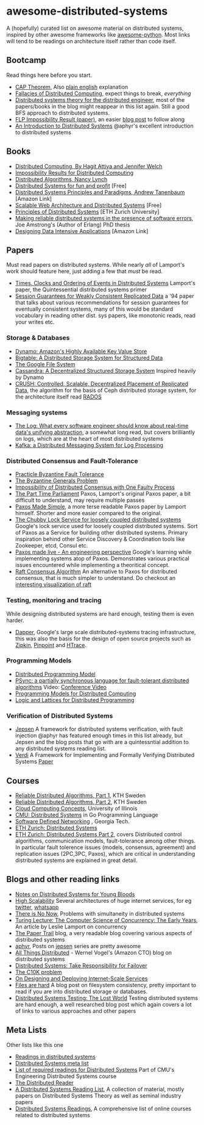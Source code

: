 # awesome-distributed-systems

A (hopefully) curated list on awesome material on distributed systems, inspired by
other awesome frameworks like [awesome-python](https://github.com/vinta/awesome-python).
Most links will tend to be readings on architecture itself rather than code itself.

## Bootcamp
Read things here before you start.
- [CAP Theorem](http://en.wikipedia.org/wiki/CAP_theorem), Also [plain english](http://ksat.me/a-plain-english-introduction-to-cap-theorem/) explanation
- [Fallacies of Distributed Computing](http://en.wikipedia.org/wiki/Fallacies_of_distributed_computing), expect things to break, *everything*
- [Distributed systems theory for the distributed engineer](http://the-paper-trail.org/blog/distributed-systems-theory-for-the-distributed-systems-engineer/), most of the papers/books in the blog might reappear in this list again. Still a good BFS approach to distributed systems.
- [FLP Impossibility Result (paper)](https://groups.csail.mit.edu/tds/papers/Lynch/jacm85.pdf), an easier [blog post](http://the-paper-trail.org/blog/a-brief-tour-of-flp-impossibility/) to follow along
- [An Introduction to Distributed Systems](https://github.com/aphyr/distsys-class) @aphyr's excellent introduction to distributed systems 

## Books
- [Distributed Computing, By Hagit Attiya and Jennifer Welch](http://hagit.net.technion.ac.il/publications/dc/)
- [Impossibility Results for Distributed Computing](http://www.morganclaypool.com/doi/abs/10.2200/S00551ED1V01Y201311DCT012)
- [Distributed Algorithms, Nancy Lynch](https://www.amazon.com/Distributed-Algorithms-Kaufmann-Management-Systems/dp/1558603484)
- [Distributed Systems for fun and profit](http://book.mixu.net/distsys/single-page.html) [Free]
- [Distributed Systems Principles and Paradigms, Andrew Tanenbaum](http://www.amazon.com/Distributed-Systems-Principles-Paradigms-2nd/dp/0132392275) [Amazon Link]
- [Scalable Web Architecture and Distributed Systems](http://www.aosabook.org/en/distsys.html) [Free]
- [Principles of Distributed Systems](http://dcg.ethz.ch/lectures/podc_allstars/lecture/podc.pdf) [ETH Zurich University]
- [Making reliable distributed systems in the presence of software errors](http://www.erlang.org/download/armstrong_thesis_2003.pdf), Joe Amstrong's (Author of Erlang) PhD thesis 
- [Designing Data Intensive Applications](https://www.amazon.com/Designing-Data-Intensive-Applications-Reliable-Maintainable/dp/1449373321) [Amazon Link]

## Papers
Must read papers on distributed systems. While nearly *all* of Lamport's work should feature here, just adding a few that *must* be read.
- [Times, Clocks and Ordering of Events in Distributed Systems](http://research.microsoft.com/en-us/um/people/lamport/pubs/time-clocks.pdf) Lamport's paper, the Quintessential distributed systems primer
- [Session Guarantees for Weakly Consistent Replicated Data](http://www.cs.utexas.edu/~dahlin/Classes/GradOS/papers/SessionGuaranteesPDIS.pdf) a '94 paper that talks about various recommendations for session guarantees for eventually consistent systems, many of this would be standard vocabulary in reading other dist. sys papers, like monotonic reads, read your writes etc.

### Storage & Databases
- [Dynamo: Amazon's Highly Available Key Value Store](http://bnrg.eecs.berkeley.edu/~randy/Courses/CS294.F07/Dynamo.pdf)
- [Bigtable: A Distributed Storage System for Structured Data](http://static.googleusercontent.com/media/research.google.com/en//archive/bigtable-osdi06.pdf)
- [The Google File System](http://static.googleusercontent.com/external_content/untrusted_dlcp/research.google.com/en/us/archive/gfs-sosp2003.pdf)
- [Cassandra: A Decentralized Structured Storage System](http://citeseerx.ist.psu.edu/viewdoc/download?doi=10.1.1.161.6751&rep=rep1&type=pdf) Inspired heavily by Dynamo
- [CRUSH: Controlled, Scalable, Decentralized Placement of Replicated Data](http://www.ssrc.ucsc.edu/Papers/weil-sc06.pdf), the algorithm for the basis of Ceph distributed storage system, for the architecture itself read [RADOS](http://ceph.com/papers/weil-rados-pdsw07.pdf)

### Messaging systems
- [The Log: What every software engineer should know about real-time data's unifying abstraction](http://engineering.linkedin.com/distributed-systems/log-what-every-software-engineer-should-know-about-real-time-datas-unifying), a somewhat long read, but covers brilliantly on logs, which are at the heart of most distributed systems
- [Kafka: a Distributed Messaging System for Log Processing](http://notes.stephenholiday.com/Kafka.pdf)

### Distributed Consensus and Fault-Tolerance
- [Practicle Byzantine Fault Tolerance](http://pmg.csail.mit.edu/papers/osdi99.pdf)
- [The Byzantine Generals Problem](http://bnrg.cs.berkeley.edu/~adj/cs16x/hand-outs/Original_Byzantine.pdf)
- [Impossibility of Distributed Consensus with One Faulty Process](http://macs.citadel.edu/rudolphg/csci604/ImpossibilityofConsensus.pdf)
- [The Part Time Parliament](http://research.microsoft.com/en-us/um/people/lamport/pubs/lamport-paxos.pdf) Paxos, Lamport's original Paxos paper, a bit difficult to understand, may require multiple passes
- [Paxos Made Simple](http://research.microsoft.com/en-us/um/people/lamport/pubs/paxos-simple.pdf), a more terse readable Paxos paper by Lamport himself. Shorter and more easier compared to the original.
- [The Chubby Lock Service for loosely coupled distributed systems](http://static.googleusercontent.com/media/research.google.com/en//archive/chubby-osdi06.pdf) Google's lock service used for loosely coupled distributed systems. Sort of Paxos as a Service for building other distributed systems. Primary inspiration behind other Service Discovery & Coordination tools like Zookeeper, etcd, Consul etc.
- [Paxos made live - An engineering perspective](http://research.google.com/archive/paxos_made_live.html) Google's learning while implementing systems atop of Paxos. Demonstrates various practical issues encountered while implementing a theoritical concept.
- [Raft Consensus Algorithm](https://raftconsensus.github.io/) An alternative to Paxos for distributed consensus, that is much simpler to understand. Do checkout an [interesting visualization of raft](http://thesecretlivesofdata.com/raft/)

### Testing, monitoring and tracing
While designing distributed systems are hard enough, testing them is even harder. 
- [Dapper](http://static.googleusercontent.com/media/research.google.com/en//pubs/archive/36356.pdf), Google's large scale distributed-systems tracing infrastructure, this was also the basis for the design of open source projects such as [Zipkin](http://zipkin.io/), [Pinpoint](https://github.com/naver/pinpoint) and [HTrace](http://htrace.incubator.apache.org/).

### Programming Models
- [Distributed Programming Model](http://web.cs.ucdavis.edu/~pandey/Research/Papers/icdcs01.pdf)
- [PSync: a partially synchronous language for fault-tolerant distributed algorithms](http://www.di.ens.fr/~cezarad/popl16.pdf) Video: [Conference Video](https://www.youtube.com/watch?v=jxfq9_L9T1U&t=51s)
- [Programming Models for Distributed Computing](http://heather.miller.am/teaching/cs7680/)
- [Logic and Lattices for Distributed Programming](http://db.cs.berkeley.edu/papers/UCB-lattice-tr.pdf)

### Verification of Distributed Systems
- [Jepsen](https://github.com/jepsen-io/jepsen) A framework for distributed systems verification, with fault injection
  @aphyr has featured enough times in this list already, but Jepsen and the blog posts that go with are a quintessntial addition to any distributed systems reading list.
- [Verdi](http://verdi.uwplse.org/) A Framework for Implementing and Formally Verifying Distributed Systems [Paper](http://verdi.uwplse.org/verdi.pdf)

## Courses
- [Reliable Distributed Algorithms, Part 1](https://www.edx.org/course/reliable-distributed-algorithms-part-1-kthx-id2203-1x-0), KTH Sweden
- [Reliable Distributed Algorithms, Part 2](https://www.edx.org/course/reliable-distributed-algorithms-part-2-kthx-id2203-2x), KTH Sweden
- [Cloud Computing Concepts](https://class.coursera.org/cloudcomputing-001), University of Illinois
- [CMU: Distributed Systems](http://www.cs.cmu.edu/~dga/15-440/F12/syllabus.html) in Go Programming Language
- [Software Defined Networking](https://www.coursera.org/course/sdn) , Georgia Tech.
- [ETH Zurich: Distributed Systems](http://dcg.ethz.ch/lectures/podc_allstars/)
- [ETH Zurich: Distributed Systems Part 2](http://dcg.ethz.ch/lectures/distsys), covers  Distributed control algorithms, communication models, fault-tolerance among other things. In particular fault tolerence issues (models, consensus, agreement) and replication issues (2PC,3PC, Paxos), which are critical in understanding distributed systems are explained in great detail.

## Blogs and other reading links
- [Notes on Distributed Systems for Young Bloods](http://www.somethingsimilar.com/2013/01/14/notes-on-distributed-systems-for-young-bloods/)
- [High Scalability](http://highscalability.com/) Several architectures of huge internet services, for eg [twitter](http://highscalability.com/blog/2013/7/8/the-architecture-twitter-uses-to-deal-with-150m-active-users.html), [whatsapp](http://highscalability.com/blog/2014/2/26/the-whatsapp-architecture-facebook-bought-for-19-billion.html)
- [There is No Now](http://queue.acm.org/detail.cfm?id=2745385), Problems with simultaneity in distributed systems
- [Turing Lecture: The Computer Science of Concurrency: The Early Years](http://cacm.acm.org/magazines/2015/6/187316-turing-lecture-the-computer-science-of-concurrency/fulltext), An article by Leslie Lamport on concurrency
- [The Paper Trail](http://the-paper-trail.org/blog/tag/distributed-systems/) blog, a very readable blog covering various aspects of distributed systems
- [aphyr](https://aphyr.com/tags/Distributed-Systems), Posts on [jepsen](https://github.com/aphyr/jepsen) series are pretty awesome
- [All Things Distributed](http://www.allthingsdistributed.com/) - Wernel Vogel's (Amazon CTO) blog on distributed systems 
- [Distributed Systems: Take Responsibility for Failover](http://ivolo.me/distributed-systems-take-responsibility-for-failover/)
- [The C10K problem](http://www.kegel.com/c10k.html)
- [On Designing and Deploying Internet-Scale Services](http://static.usenix.org/event/lisa07/tech/full_papers/hamilton/hamilton_html/)
- [Files are hard](http://danluu.com/file-consistency/) A blog post on filesystem consistency, pretty important to read if you are into distributed storage or databases.
- [Distributed Systems Testing: The Lost World](http://tagide.com/blog/research/distributed-systems-testing-the-lost-world/) Testing distributed systems are hard enough, a well researched blog post which again covers a lot of links to various approaches and other papers

## Meta Lists
Other lists like this one
- [Readings in distributed systems](http://christophermeiklejohn.com/distributed/systems/2013/07/12/readings-in-distributed-systems.html)
- [Distributed Systems meta list](https://gist.github.com/macintux/6227368)
- [List of required readings for Distributed Systems](http://www.andrew.cmu.edu/course/15-749/READINGS/required/) Part of CMU's Engineering Distributed Systems course
- [The Distributed Reader](http://reiddraper.github.io/distreader/)
- [A Distributed Systems Reading List](https://dancres.github.io/Pages/), A collection of material, mostly papers on Distributed Systems Theory as well as seminal industry papers 
- [Distributed Systems Readings](https://henryr.github.io/distributed-systems-readings/), A comprehensive list of online courses related to distributed systems 
